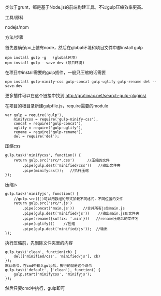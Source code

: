类似于grunt，都是基于Node.js的前端构建工具。不过gulp压缩效率更高。

工具/原料

nodejs/npm

方法/步骤

首先要确保pc上装有node，然后在global环境和项目文件中都install gulp
```
npm install gulp -g   (global环境)
npm install gulp --save-dev (项目环境)
```
在项目中install需要的gulp插件，一般只压缩的话需要
```
npm install gulp-minify-css gulp-concat gulp-uglify gulp-rename del --save-dev
```
更多插件可以在这个链接中找到 http://gratimax.net/search-gulp-plugins/

在项目的根目录新建gulpfile.js，require需要的module

```
var gulp = require('gulp'),
    minifycss = require('gulp-minify-css'),
    concat = require('gulp-concat'),
    uglify = require('gulp-uglify'),
    rename = require('gulp-rename'),
    del = require('del');
```

压缩css
```
gulp.task('minifycss', function() {
    return gulp.src('src/*.css')      //压缩的文件
        .pipe(gulp.dest('minified/css'))   //输出文件夹
        .pipe(minifycss());   //执行压缩
});
```

压缩js
```
gulp.task('minifyjs', function() {
    //gulp.src([])可以用数组的形式加载不同格式，不同位置的文件
    return gulp.src('src/*.js')
        .pipe(concat('main.js'))    //合并所有js到main.js
        .pipe(gulp.dest('minified/js'))    //输出main.js到文件夹
        .pipe(rename({suffix: '.min'}))   //rename压缩后的文件名
        .pipe(uglify())    //压缩
        .pipe(gulp.dest('minified/js'));  //输出
});
```

执行压缩前，先删除文件夹里的内容
```
gulp.task('clean', function(cb) {
    del(['minified/css', 'minified/js'], cb)
});
默认命令，在cmd中输入gulp后，执行的就是这个命令
gulp.task('default', ['clean'], function() {
    gulp.start('minifycss', 'minifyjs');
});
```

然后只要cmd中执行，gulp即可
